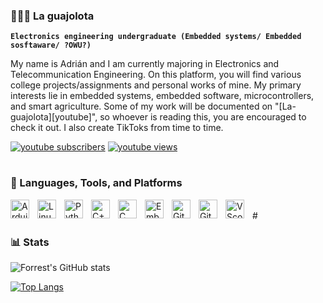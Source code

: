###  🧉🦎🐛 La guajolota

**`Electronics engineering undergraduate (Embedded systems/ Embedded sosftaware/ ?OWU?)`** 

My name is Adrián and I am currently majoring in Electronics and Telecommunication Engineering. On this platform, you will find various college projects/assignments and personal works of mine. My primary interests lie in embedded systems, embedded software, microcontrollers, and smart agriculture. Some of my work will be documented on "[La-guajolota][youtube]", so whoever is reading this, you are encouraged to check it out. I also create TikToks from time to time.

<p align="left">
      <a href="https://www.youtube.com/@JuanPepeGuajolotero">
            <img alt="youtube subscribers" title="Subscribe to my YouTube channel"            
            src="https://custom-icon-      
            badges.demolab.com/youtube/channel/subscribers/UC2WHjPDvbE6O328n17ZGcfg? 
            color=%23E05D44&label=SUBSCRIBE&logo=video&logoColor=white&style=for-the- 
            badge&labelColor=CE4630"/></a> 
      <a href="https://www.youtube.com/@JuanPepeGuajolotero">
            <img alt="youtube views" title="YouTube views" src="https://custom-icon-      
            badges.demolab.com/youtube/channel/views/UC2WHjPDvbE6O328n17ZGcfg?      
            color=%23E1AD0E&logo=eye&logoColor=white&style=for-the-badge&labelColor=C79600"/></a>  
</p>

#

### 🧰 Languages, Tools, and Platforms

<img align="left" alt="Arduino" width="30px" style="padding-right:10px;" src="https://cdn.jsdelivr.net/gh/devicons/devicon/icons/arduino/arduino-original-wordmark.svg" />
<img align="left" alt="Linux" width="30px" style="padding-right:10px;" src="https://cdn.jsdelivr.net/gh/devicons/devicon/icons/linux/linux-original.svg" />
<img align="left" alt="Python" width="30px" style="padding-right:10px;" src="https://cdn.jsdelivr.net/gh/devicons/devicon/icons/python/python-original-wordmark.svg" />
<img align="left" alt="C++" width="30px" style="padding-right:10px;" src="https://cdn.jsdelivr.net/gh/devicons/devicon/icons/cplusplus/cplusplus-line.svg" />
<img align="left" alt="C" width="30px" style="padding-right:10px;" src="https://cdn.jsdelivr.net/gh/devicons/devicon/icons/c/c-original.svg" />
<img align="left" alt="Embedded C" width="30px" style="padding-right:10px;" src="https://cdn.jsdelivr.net/gh/devicons/devicon/icons/embeddedc/embeddedc-original-wordmark.svg" />
<img align="left" alt="Git" width="30px" style="padding-right:10px;" src="https://cdn.jsdelivr.net/gh/devicons/devicon/icons/git/git-original.svg" />
<img align="left" alt="GitHub" width="30px" style="padding-right:10px;" src="https://cdn.jsdelivr.net/gh/devicons/devicon/icons/github/github-original.svg" />
<img align="left" alt="VScode" width="30px" style="padding-right:10px;" src="https://cdn.jsdelivr.net/gh/devicons/devicon/icons/vscode/vscode-original-wordmark.svg" />
<br />
#

### 📊 Stats

![Forrest's GitHub stats](https://github-readme-stats.vercel.app/api?username=La-guajolota&show_icons=true&theme=gruvbox)

<!-- ![GitHub Streak](https://streak-stats.demolab.com?user=ForrestKnight&theme=gruvbox&border_radius=4.5) -->

[![Top Langs](https://github-readme-stats.vercel.app/api/top-langs/?username=La-guajolota&layout=pie&hide=html,pawn,purebasic)](https://github.com/anuraghazra/github-readme-stats)
